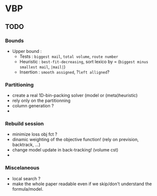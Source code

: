 # VBP


## TODO

### Bounds
 - Upper bound :
   - Tests : `biggest mail`, `total volume`, `route number`
   - Heuristic : `best-fit-decreasing`, sort lexico by = (`biggest minus smallest mail`, `|mail|`)
   - Insertion : `smooth assigned`, ?`left alligned`?

### Partitioning
 - create a real 1D-bin-packing solver (model or (meta)heuristic)
 - rely only on the partitionning
 - column generation ?
 - 

### Rebuild session
 - minimize loss obj fct ?
 - dinamic weighting of the objective function! (rely on prevision, backtrack, ...)
 - change model update in back-tracking! (volume cst)
 -  

### Miscelaneous
 - local search ?
 - make the whole paper readable even if we skip/don't understand the formula/model.
